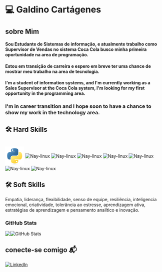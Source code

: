 
# 💻️ Galdino Cartágenes 

## sobre Mim

 #### Sou Estudante de Sistemas de informação, e atualmente trabalho como Supervisor de Vendas no sistema Coca Cola busco minha primeira oportunidade na area de programação.
#### Estou em transição de carreira e espero em breve ter uma chance de mostrar meu trabalho na area de tecnologia.


#### I'm a student of information systems, and I'm currently working as a Sales Supervisor at the Coca Cola system, I'm looking for my first opportunity in the programming area.
### I'm in career transition and I hope soon to have a chance to show my work in the technology area.

## 🛠️ Hard Skills


<div style="display: inline_block"><br>

<img align="center" alt="Nay-Python" height="60" width="60" src="https://raw.githubusercontent.com/devicons/devicon/master/icons/python/python-original.svg">
<img align="center" alt="Nay-linux" height="60" width="60" src="https://cdn.jsdelivr.net/gh/devicons/devicon/icons/linux/linux-original.svg">
<img align="center" alt="Nay-linux" height="60" width="60" src="https://play-lh.googleusercontent.com/PCpXdqvUWfCW1mXhH1Y_98yBpgsWxuTSTofy3NGMo9yBTATDyzVkqU580bfSln50bFU">
<img align="center" alt="Nay-linux" height="60" width="60" src="https://blog.geekhunter.com.br/wp-content/uploads/2020/08/comandos-git.png">
<img align="center" alt="Nay-linux" height="60" width="60" src="https://i.guim.co.uk/img/static/sys-images/Media/Pix/pictures/2013/1/14/1358150745448/Java-logo-008.jpg?width=465&dpr=1&s=none">
<img align="center" alt="Nay-linux" height="60" width="60" src="https://www.tshirtgeek.com.br/wp-content/uploads/2021/09/com037-scaled.jpg">
<img align="center" alt="Nay-linux" height="60" width="60" src="https://img.freepik.com/icones-gratis/html-5_318-674234.jpg?w=2000">
<img align="center" alt="Nay-linux" height="60" width="60" src="https://upload.wikimedia.org/wikipedia/commons/thumb/d/d5/CSS3_logo_and_wordmark.svg/800px-CSS3_logo_and_wordmark.svg.png">


## 🛠️ Soft Skills

Empatia, liderança, flexibilidade, senso de equipe, resiliência, inteligencia emocional, criatividade, tolerância ao estresse, aprendizagem ativa, estratégias de aprendizagem e pensamento analítico e inovação.

### GitHub Stats
<a href="https://github.com/Gurupreet">
    <img align="left" src="https://streak-stats.demolab.com/?user=CartagenesDev&theme=bear&background=000&border=30A3DC&dates=FFF)](https://git.io/streak-stats)"/>
</a>


![GitHub Stats](https://github-readme-stats.vercel.app/api?username=CartagenesDev&theme=transparent&bg_color=000&border_color=30A3DC&show_icons=true&icon_color=30A3DC&title_color=E94D5F&text_color=FFF)


## conecte-se comigo 📬 <br>


[![LinkedIn](https://icons.iconarchive.com/icons/alecive/flatwoken/48/Apps-Linkedin-icon.png "quan-le-5932b8160")](https://www.linkedin.com/in/galdino-cart%C3%A1genes-8797a2b4/)



